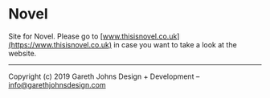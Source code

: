 # Novel

Site for Novel. Please go to [www.thisisnovel.co.uk](https://www.thisisnovel.co.uk) in case you want to take a look at the website.

* * *

Copyright (c) 2019 Gareth Johns Design + Development – info@garethjohnsdesign.com